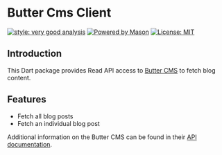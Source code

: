# Butter Cms Client

[![style: very good analysis][very_good_analysis_badge]][very_good_analysis_link]
[![Powered by Mason](https://img.shields.io/endpoint?url=https%3A%2F%2Ftinyurl.com%2Fmason-badge)](https://github.com/felangel/mason)
[![License: MIT][license_badge]][license_link]

## Introduction

This Dart package provides Read API access to [Butter CMS](https://buttercms.com/) to fetch blog content.

## Features
- Fetch all blog posts
- Fetch an individual blog post

Additional information on the Butter CMS can be found in their [API documentation](https://buttercms.com/docs/api/#introduction).

[license_badge]: https://img.shields.io/badge/license-MIT-blue.svg
[license_link]: https://opensource.org/licenses/MIT
[very_good_analysis_badge]: https://img.shields.io/badge/style-very_good_analysis-B22C89.svg
[very_good_analysis_link]: https://pub.dev/packages/very_good_analysis
[butter_cms_link]: https://buttercms.com/